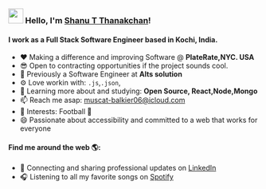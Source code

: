 ### <img src="https://media.giphy.com/media/hvRJCLFzcasrR4ia7z/giphy.gif" width="30px"> Hello, I'm [Shanu T Thanakchan](https://www.linkedin.com/in/shanu-t-thankachan/)!

#### I work as a Full Stack Software Engineer based in Kochi, India.


- ❤️ Making a difference and improving Software @ **PlateRate,NYC. USA**
- 😎 Open to contracting opportunities if the project sounds cool.
- 🏢 Previously a Software Engineer at **Alts solution** 
- ⚙️ Love workin with:  `.js`,`.json`,
- 🌱 Learning more about and studying: **Open Source, React,Node,Mongo**
- 📫 Reach me asap: muscat-balkier06@icloud.com
- 💜 Interests: Football :football:
- 😄 Passionate about accessibility and committed to a web that works for everyone


#### Find me around the web 🌎:
- 💼 Connecting and sharing professional updates on <a href="https://www.linkedin.com/in/shanu-t-thankachan/">LinkedIn</a>
- 🎧 Listening to all my favorite songs on <a href="https://open.spotify.com/playlist/1YlKhgWUo2hsHPrZgpwmzF?si=PiPypkVbSnaKFuOL1MzOXQ">Spotify</a>

